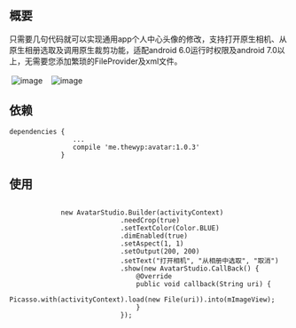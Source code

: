 ## 概要
只需要几句代码就可以实现通用app个人中心头像的修改，支持打开原生相机、从原生相册选取及调用原生裁剪功能，适配android 6.0运行时权限及android 7.0以上，无需要您添加繁琐的FileProvider及xml文件。
<br/>
<br/>
&nbsp;![image](https://github.com/thewyp/AvatarStudio/blob/master/preview/pre1.jpg) &nbsp;&nbsp; ![image](https://github.com/thewyp/AvatarStudio/blob/master/preview/pre2.jpg)
## 依赖
<pre><code>dependencies {
                ...
                compile 'me.thewyp:avatar:1.0.3'
             }</code></pre>


## 使用
 <pre><code>
             new AvatarStudio.Builder(activityContext)
                            .needCrop(true)
                            .setTextColor(Color.BLUE)
                            .dimEnabled(true)
                            .setAspect(1, 1)
                            .setOutput(200, 200)
                            .setText("打开相机", "从相册中选取", "取消")
                            .show(new AvatarStudio.CallBack() {
                                @Override
                                public void callback(String uri) {
                                     Picasso.with(activityContext).load(new File(uri)).into(mImageView);
                                }
                            });
</code></pre>
